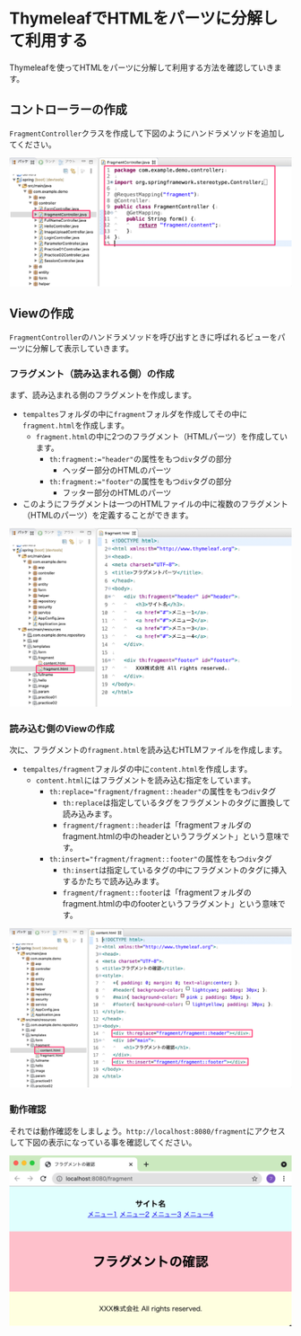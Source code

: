 # ThymeleafでHTMLをパーツに分解して利用する

Thymeleafを使ってHTMLをパーツに分解して利用する方法を確認していきます。

## コントローラーの作成

`FragmentController`クラスを作成して下図のようにハンドラメソッドを追加してください。

![](img/thymeleaf-fragment-01.png)

## Viewの作成

`FragmentController`のハンドラメソッドを呼び出すときに呼ばれるビューをパーツに分解して表示していきます。

### フラグメント（読み込まれる側）の作成

まず、読み込まれる側のフラグメントを作成します。
- `tempaltes`フォルダの中に`fragment`フォルダを作成してその中に`fragment.html`を作成します。
  - `fragment.html`の中に2つのフラグメント（HTMLパーツ）を作成しています。
    - `th:fragment:="header"`の属性をもつ`div`タグの部分
      - ヘッダー部分のHTMLのパーツ
    - `th:fragment:="footer"`の属性をもつ`div`タグの部分
      - フッター部分のHTMLのパーツ
- このようにフラグメントは一つのHTMLファイルの中に複数のフラグメント（HTMLのパーツ）を定義することができます。

![](img/thymeleaf-fragment-02.png)

### 読み込む側のViewの作成

次に、フラグメントの`fragment.html`を読み込むHTLMファイルを作成します。
- `tempaltes/fragment`フォルダの中に`content.html`を作成します。
  - `content.html`にはフラグメントを読み込む指定をしています。
    - `th:replace="fragment/fragment::header"`の属性をもつ`div`タグ
      - `th:replace`は指定しているタグをフラグメントのタグに置換して読み込みます。
      - `fragment/fragment::header`は「fragmentフォルダのfragment.htmlの中のheaderというフラグメント」という意味です。
    - `th:insert="fragment/fragment::footer"`の属性をもつ`div`タグ
      - `th:insert`は指定しているタグの中にフラグメントのタグに挿入するかたちで読み込みます。
      - `fragment/fragment::footer`は「fragmentフォルダのfragment.htmlの中のfooterというフラグメント」という意味です。

![](img/thymeleaf-fragment-03.png)

### 動作確認

それでは動作確認をしましょう。`http://localhost:8080/fragment`にアクセスして下図の表示になっている事を確認してください。

![](img/thymeleaf-fragment-04.png)
